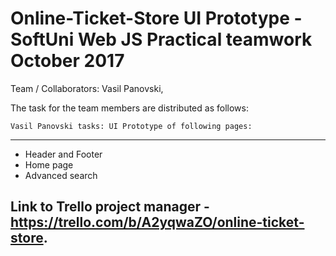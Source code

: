 Online-Ticket-Store UI Prototype - SoftUni Web JS Practical teamwork October 2017
========================================================================================
Team / Collaborators: Vasil Panovski, 

The task for the team members are distributed as follows:

	Vasil Panovski tasks: UI Prototype of following pages:
--------------------------------------------------------
- Header and Footer
- Home page
- Advanced search





## Link to Trello project manager - https://trello.com/b/A2yqwaZO/online-ticket-store.


